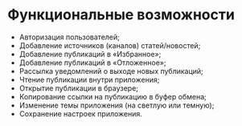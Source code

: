 # Функциональные возможности
* Авторизация пользователей; 
* Добавление источников (каналов) статей/новостей; 
* Добавление публикаций в «Избранное»; 
* Добавление публикаций в «Отложенное»; 
* Рассылка уведомлений о выходе новых публикаций; 
* Чтение публикации внутри приложения; 
* Открытие публикации в браузере; 
* Копирование ссылки на публикацию в буфер обмена; 
* Изменение темы приложения (на светлую или темную); 
* Сохранение настроек приложения. 
